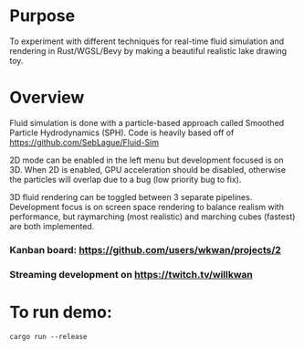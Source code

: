 # Purpose
To experiment with different techniques for real-time fluid simulation and rendering in Rust/WGSL/Bevy by making a beautiful realistic lake drawing toy.

# Overview
Fluid simulation is done with a particle-based approach called Smoothed Particle Hydrodynamics (SPH). Code is heavily based off of https://github.com/SebLague/Fluid-Sim

2D mode can be enabled in the left menu but development focused is on 3D. When 2D is enabled, GPU acceleration should be disabled, otherwise the particles will overlap due to a bug (low priority bug to fix).

3D fluid rendering can be toggled between 3 separate pipelines. Development focus is on screen space rendering to balance realism with performance, but raymarching (most realistic) and marching cubes (fastest) are both implemented.

### Kanban board: https://github.com/users/wkwan/projects/2

### Streaming development on https://twitch.tv/willkwan

# To run demo:
```
cargo run --release
```
